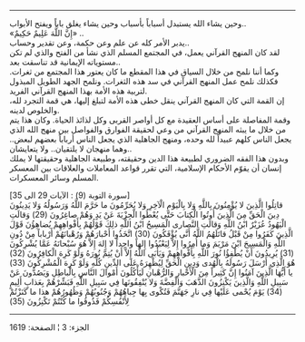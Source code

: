 ------------------------------------------------------------------------

وحين يشاء الله يستبدل أسباباً بأسباب وحين يشاء يغلق باباً ويفتح
الأبواب..  
«إِنَّ اللَّهَ عَلِيمٌ حَكِيمٌ» ..  
يدبر الأمر كله عن علم وعن حكمة، وعن تقدير وحساب..  
لقد كان المنهج القرآني يعمل، في المجتمع المسلم الذي نشأ من الفتح والذي
لم تكن مستوياته الإيمانية قد تناسقت بعد..  
وكما أننا نلمح من خلال السياق في هذا المقطع ما كان يعتور هذا المجتمع من
ثغرات. فكذلك نلمح عمل المنهج القرآني في سد هذه الثغرات. ونلمح الجهد
الطويل المبذول لتربية هذه الأمة بهذا المنهج القرآني الفريد.  
إن القمة التي كان المنهج القرآني ينقل خطى هذه الأمة لتبلغ إليها، هي قمة
التجرد لله، والخلوص لدينه.  
وقمة المفاصلة على أساس العقيدة مع كل أواصر القربى وكل لذائذ الحياة. وكان
هذا يتم من خلال ما يبثه المنهج القرآني من وعي لحقيقة الفوارق والفواصل
بين منهج الله الذي يجعل الناس كلهم عبيداً لله وحده، ومنهج الجاهلية الذي
يجعل الناس أرباباً بعضهم لبعض.. وهما منهجان لا يلتقيان.. ولا يتعايشان..  
وبدون هذا الفقه الضروري لطبيعة هذا الدين وحقيقته، وطبيعة الجاهلية
وحقيقتها لا يملك إنسان أن يقوّم الأحكام الإسلامية، التي تقرر قواعد
المعاملات والعلاقات بين المعسكر المسلم وسائر المعسكرات.  
  
\[سورة التوبة (9) : الآيات 29 الى 35\]  
قاتِلُوا الَّذِينَ لا يُؤْمِنُونَ بِاللَّهِ وَلا بِالْيَوْمِ الْآخِرِ وَلا يُحَرِّمُونَ ما حَرَّمَ اللَّهُ
وَرَسُولُهُ وَلا يَدِينُونَ دِينَ الْحَقِّ مِنَ الَّذِينَ أُوتُوا الْكِتابَ حَتَّى يُعْطُوا الْجِزْيَةَ عَنْ يَدٍ
وَهُمْ صاغِرُونَ (29) وَقالَتِ الْيَهُودُ عُزَيْرٌ ابْنُ اللَّهِ وَقالَتِ النَّصارى الْمَسِيحُ ابْنُ اللَّهِ
ذلِكَ قَوْلُهُمْ بِأَفْواهِهِمْ يُضاهِؤُنَ قَوْلَ الَّذِينَ كَفَرُوا مِنْ قَبْلُ قاتَلَهُمُ اللَّهُ أَنَّى يُؤْفَكُونَ
(30) اتَّخَذُوا أَحْبارَهُمْ وَرُهْبانَهُمْ أَرْباباً مِنْ دُونِ اللَّهِ وَالْمَسِيحَ ابْنَ مَرْيَمَ وَما
أُمِرُوا إِلاَّ لِيَعْبُدُوا إِلهاً واحِداً لا إِلهَ إِلاَّ هُوَ سُبْحانَهُ عَمَّا يُشْرِكُونَ (31) يُرِيدُونَ
أَنْ يُطْفِؤُا نُورَ اللَّهِ بِأَفْواهِهِمْ وَيَأْبَى اللَّهُ إِلاَّ أَنْ يُتِمَّ نُورَهُ وَلَوْ كَرِهَ الْكافِرُونَ
(32) هُوَ الَّذِي أَرْسَلَ رَسُولَهُ بِالْهُدى وَدِينِ الْحَقِّ لِيُظْهِرَهُ عَلَى الدِّينِ كُلِّهِ وَلَوْ كَرِهَ
الْمُشْرِكُونَ (33)  
يا أَيُّهَا الَّذِينَ آمَنُوا إِنَّ كَثِيراً مِنَ الْأَحْبارِ وَالرُّهْبانِ لَيَأْكُلُونَ أَمْوالَ النَّاسِ
بِالْباطِلِ وَيَصُدُّونَ عَنْ سَبِيلِ اللَّهِ وَالَّذِينَ يَكْنِزُونَ الذَّهَبَ وَالْفِضَّةَ وَلا يُنْفِقُونَها فِي
سَبِيلِ اللَّهِ فَبَشِّرْهُمْ بِعَذابٍ أَلِيمٍ (34) يَوْمَ يُحْمى عَلَيْها فِي نارِ جَهَنَّمَ فَتُكْوى بِها
جِباهُهُمْ وَجُنُوبُهُمْ وَظُهُورُهُمْ هذا ما كَنَزْتُمْ لِأَنْفُسِكُمْ فَذُوقُوا ما كُنْتُمْ تَكْنِزُونَ (35)

------------------------------------------------------------------------

الجزء: 3 ¦ الصفحة: 1619
